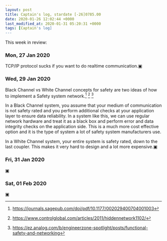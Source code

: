 ```yaml
---
layout: post
title: Captain's log, stardate [-26]0785.00
date: 2020-01-26 12:02:44 +0000
last_modified_at: 2020-01-31 05:20:31 +0000
tags: [Captain's log]
---
```


This week in review:

<!-- more -->

### Mon, 27 Jan 2020
TCP/IP protocol sucks if you want to do realtime communication.▣

### Wed, 29 Jan 2020
Black Channel vs White Channel concepts for safety are two ideas of how to
implement a Safety system network.[^1] [^2] [^3]

In a Black Channel system, you assume that your medium of communication is not 
safety rated and you perform additional checks at your application layer to 
ensure data reliability. In a system like this, we can use regular network
hardware and treat it as a black box and perform error and data integrity checks
on the application side. This is a much more cost effective option and it is
the type of system a lot of safety system manufacturers use.

In a White Channel system, your entire system is safety rated, down to the last
coupler. This makes it very hard to design and a lot more expensive.▣

### Fri, 31 Jan 2020
▣

### Sat, 01 Feb 2020
▣


[^1]: <https://journals.sagepub.com/doi/pdf/10.1177/002029400704001003>
[^2]: <https://www.controlglobal.com/articles/2011/hiddennetwork1102/>
[^3]: <https://ez.analog.com/b/engineerzone-spotlight/posts/functional-safety-and-networking>